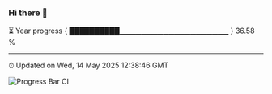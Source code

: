 ### Hi there 👋

⏳ Year progress { ██████████▁▁▁▁▁▁▁▁▁▁▁▁▁▁▁▁▁▁▁▁ } 36.58 %

---

⏰ Updated on Wed, 14 May 2025 12:38:46 GMT

![Progress Bar CI](https://github.com/liununu/liununu/workflows/Progress%20Bar%20CI/badge.svg)
